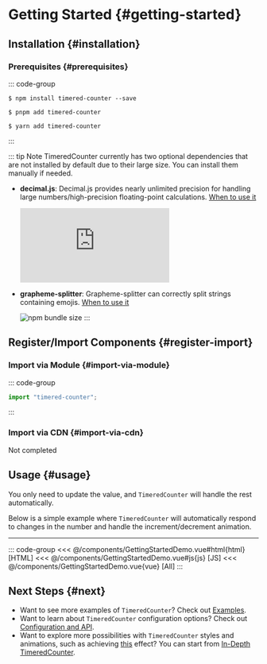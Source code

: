 # Getting Started {#getting-started}

## Installation {#installation}

### Prerequisites {#prerequisites}

::: code-group

```shell [npm]
$ npm install timered-counter --save
```

```shell [pnpm]
$ pnpm add timered-counter
```

```shell [yarn]
$ yarn add timered-counter
```

:::

::: tip Note
TimeredCounter currently has two optional dependencies that are not installed by default due to their large size. You can install them manually if needed.

- **decimal.js**: Decimal.js provides nearly unlimited precision for handling large numbers/high-precision floating-point calculations. [When to use it](optional-dependencies#character-length-limit)

  ![npm bundle size](https://img.shields.io/bundlephobia/min/decimal.js?style=flat-square)

- **grapheme-splitter**: Grapheme-splitter can correctly split strings containing emojis. [When to use it](optional-dependencies.md#support-emoji-segmentation)

  ![npm bundle size](https://img.shields.io/bundlephobia/min/grapheme-splitter?style=flat-square)
  :::

## Register/Import Components {#register-import}

### Import via Module {#import-via-module}

::: code-group
```javascript [main.js/main.ts]
import "timered-counter";
```
:::

### Import via CDN {#import-via-cdn}

Not completed


[//]: # (### Local Import {#local-import})

[//]: # ()
[//]: # (```vue)

[//]: # (<script setup>)

[//]: # (import { TimeredCounter } from "timered-counter";)

[//]: # (</script>)

[//]: # ()
[//]: # (<template>)

[//]: # (  <TimeredCounter />)

[//]: # (</template>)

[//]: # (```)

## Usage {#usage}

You only need to update the value, and `TimeredCounter` will handle the rest automatically.

Below is a simple example where `TimeredCounter` will automatically respond to changes in the number and handle the increment/decrement animation.

<script setup>
import GettingStartedDemo from "../../components/GettingStartedDemo.vue";
import DemoContainer from "../../components/DemoContainer.vue";

</script>

<DemoContainer title="Getting Started">
<GettingStartedDemo />
<hr />

::: code-group
<<< @/components/GettingStartedDemo.vue#html{html} [HTML]
<<< @/components/GettingStartedDemo.vue#js{js} [JS]
<<< @/components/GettingStartedDemo.vue{vue} [All]
:::
</DemoContainer>

## Next Steps {#next}

- Want to see more examples of `TimeredCounter`? Check out [Examples](./examples/simple-usage).
- Want to learn about `TimeredCounter` configuration options? Check out [Configuration and API](../reference/api).
- Want to explore more possibilities with `TimeredCounter` styles and animations, such as achieving [this](./examples/logo) effect? You can start from [In-Depth TimeredCounter](./timered-counter-in-depth).
